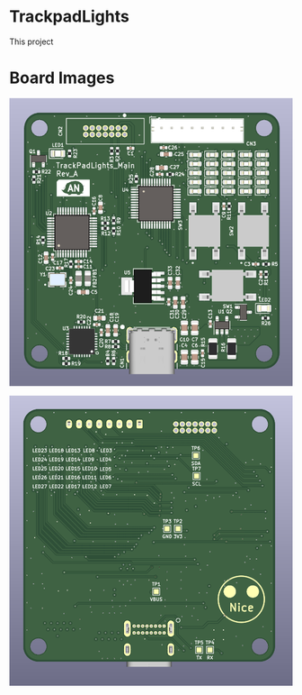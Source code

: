 # TrackpadLights
This project 


# Board Images
![alt text](https://github.com/aahnguye101024/TrackpadLights/blob/f20711f6387a4f37589fc924f74e5d330ab43a7e/mainBoardTop.PNG)

![alt text](https://github.com/aahnguye101024/TrackpadLights/blob/f20711f6387a4f37589fc924f74e5d330ab43a7e/mainBoardBottom.PNG)